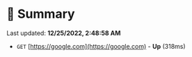 # 📖 Summary
Last updated: **12/25/2022, 2:48:58 AM**

- `GET` [https://google.com](https://google.com) - **Up** (318ms)
